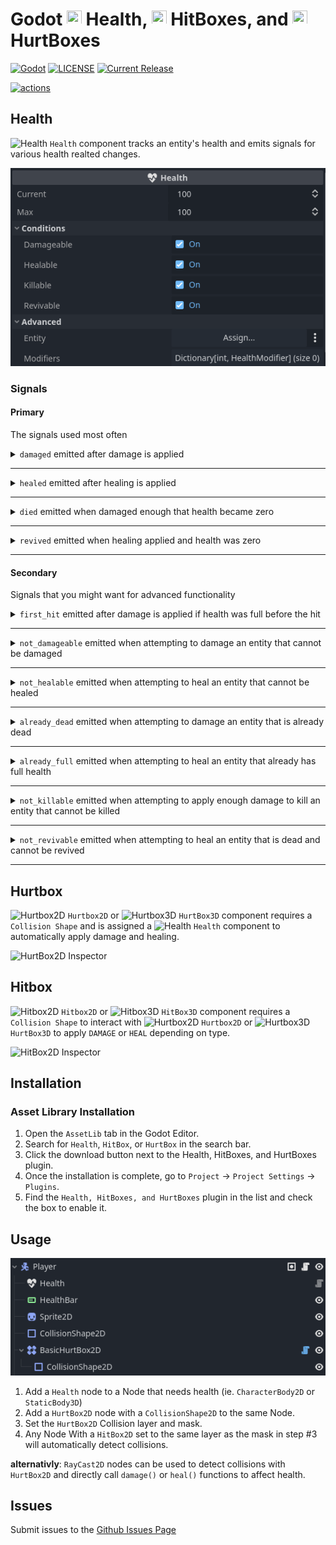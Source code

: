 # Godot <img src="https://raw.githubusercontent.com/cluttered-code/godot-health-hitbox-hurtbox/refs/heads/main/addons/health_hitbox_hurtbox/health/health.svg" width="24" height="24"/>  Health, <img src="https://raw.githubusercontent.com/cluttered-code/godot-health-hitbox-hurtbox/refs/heads/main/addons/health_hitbox_hurtbox/2d/hit_box_2d/hit_box_2d.svg" width="24" height="24"/> HitBoxes, and <img src="https://raw.githubusercontent.com/cluttered-code/godot-health-hitbox-hurtbox/refs/heads/main/addons/health_hitbox_hurtbox/3d/hurt_box_3d/hurt_box_3d.svg" width="24" height="24"/> HurtBoxes

[![Godot](https://img.shields.io/badge/Godot-4.3%2b-blue?logo=godot-engine)](https://godotengine.org/download)
[![LICENSE](https://img.shields.io/badge/license-MIT-blue)](https://github.com/cluttered-code/godot-health-components/blob/main/addons/health_components/LICENSE)
[![Current Release](https://img.shields.io/github/release/cluttered-code/godot-health-hitbox-hurtbox.svg "Current Release")](https://github.com/cluttered-code/godot-health-hitbox-hurtbox/releases/latest)

[![actions](https://github.com/cluttered-code/godot-health-hitbox-hurtbox/actions/workflows/ci.yml/badge.svg)](https://github.com/cluttered-code/godot-health-hitbox-hurtbox/actions/workflows/ci.yml)
<!-- [![Downloads](https://img.shields.io/github/downloads/cluttered-code/godot-health-hitbox-hurtbox/total.svg "Downloads")](https://github.com/cluttered-code/godot-health-hitbox-hurtbox/releases) -->

## Health

![Health](https://raw.githubusercontent.com/cluttered-code/godot-health-hitbox-hurtbox/refs/heads/main/addons/health_hitbox_hurtbox/health/health.svg) `Health` component tracks an entity's health and emits signals for various health realted changes.

![Health inspector](https://raw.githubusercontent.com/cluttered-code/godot-health-hitbox-hurtbox/refs/heads/main/images/health_inspector.png "Health Inspector")

### Signals

#### Primary

The signals used most often

<details>
<summary><code>damaged</code> emitted after damage is applied</summary>

#### Parameters
>| name  | type | description |
>|-------|------|-------------|
>| owner | Node | The `owner` of the `Health` Node |
>| amount | int | The amount of damage recieved |
>| applied | int | The amount of damage applied before death |

#### Code
```gdscript
signal damaged(owner: Node, amount: int, applied: int)
```
</details>

---

<details>
<summary><code>healed</code> emitted after healing is applied</summary>

#### Parameters
>| name  | type | description |
>|-------|------|-------------|
>| owner | Node | The `owner` of the `Health` Node |
>| amount | int | The amount of healing recieved |
>| applied | int | The amount of healing applied before full |

#### Code
```gdscript
signal healed(owner: Node, amount: int, applied: int)
```
</details>

---

<details>
<summary><code>died</code> emitted when damaged enough that health became zero</summary>

#### Parameters
>| Name  | Type | Description |
>|-------|------|-------------|
>| owner | Node | The `owner` of the `Health` Node |


#### Code
```gdscript
signal died(owner: Node)
```
</details>

---

<details>
<summary><code>revived</code> emitted when healing applied and health was zero</summary>

#### Parameters
>| Name  | Type | Description |
>|-------|------|-------------|
>| owner | Node | The `owner` of the `Health` Node |


#### Code
```gdscript
signal revived(owner: Node)
```
</details>

---

#### Secondary

Signals that you might want for advanced functionality

<details>
<summary><code>first_hit</code> emitted after damage is applied if health was full before the hit</summary>

#### Parameters
>| Name  | Type | Description |
>|-------|------|-------------|
>| owner | Node | The `owner` of the `Health` Node |


#### Code
```gdscript
signal first_hit(owner: Node)
```
</details>

---

<details>
<summary><code>not_damageable</code> emitted when attempting to damage an entity that cannot be damaged</summary>

#### Parameters
>| Name  | Type | Description |
>|-------|------|-------------|
>| owner | Node | The `owner` of the `Health` Node |


#### Code
```gdscript
signal not_damageable(owner: Node)
```
</details>

---

<details>
<summary><code>not_healable</code> emitted when attempting to heal an entity that cannot be healed</summary>

#### Parameters
>| Name  | Type | Description |
>|-------|------|-------------|
>| owner | Node | The `owner` of the `Health` Node |


#### Code
```gdscript
signal not_healable(owner: Node)
```
</details>

---

<details>
<summary><code>already_dead</code> emitted when attempting to damage an entity that is already dead</summary>

#### Parameters
>| Name  | Type | Description |
>|-------|------|-------------|
>| owner | Node | The `owner` of the `Health` Node |


#### Code
```gdscript
signal already_dead(owner: Node)
```
</details>

---

<details>
<summary><code>already_full</code> emitted when attempting to heal an entity that already has full health</summary>

#### Parameters
>| Name  | Type | Description |
>|-------|------|-------------|
>| owner | Node | The `owner` of the `Health` Node |


#### Code
```gdscript
signal already_full(owner: Node)
```
</details>

---

<details>
<summary><code>not_killable</code> emitted when attempting to apply enough damage to kill an entity that cannot be killed</summary>

#### Parameters
>| Name  | Type | Description |
>|-------|------|-------------|
>| owner | Node | The `owner` of the `Health` Node |


#### Code
```gdscript
signal not_killable(owner: Node)
```
</details>

---

<details>
<summary><code>not_revivable</code> emitted when attempting to heal an entity that is dead and cannot be revived</summary>

#### Parameters
>| Name  | Type | Description |
>|-------|------|-------------|
>| owner | Node | The `owner` of the `Health` Node |


#### Code
```gdscript
signal not_revivable(owner: Node)
```
</details>

---



## Hurtbox

![Hurtbox2D](https://raw.githubusercontent.com/cluttered-code/godot-health-hitbox-hurtbox/refs/heads/main/addons/health_hitbox_hurtbox/2d/hurt_box_2d/hurt_box_2d.svg) `Hurtbox2D` or ![Hurtbox3D](https://raw.githubusercontent.com/cluttered-code/godot-health-hitbox-hurtbox/refs/heads/main/addons/health_hitbox_hurtbox/3d/hurt_box_3d/hurt_box_3d.svg) `HurtBox3D` component requires a `Collision Shape` and is assigned a ![Health](https://raw.githubusercontent.com/cluttered-code/godot-health-hitbox-hurtbox/refs/heads/main/addons/health_hitbox_hurtbox/health/health.svg) `Health` component to automatically apply damage and healing.

![HurtBox2D Inspector](https://raw.githubusercontent.com/cluttered-code/godot-health-hitbox-hurtbox/refs/heads/main/images/hurtbox_inspector.png "HurtBox2D Inspector")

## Hitbox

![Hitbox2D](https://raw.githubusercontent.com/cluttered-code/godot-health-hitbox-hurtbox/refs/heads/main/addons/health_hitbox_hurtbox/2d/hit_box_2d/hit_box_2d.svg) `Hitbox2D` or ![Hitbox3D](https://raw.githubusercontent.com/cluttered-code/godot-health-hitbox-hurtbox/refs/heads/main/addons/health_hitbox_hurtbox/3d/hit_box_3d/hit_box_3d.svg) `HitBox3D` component requires a `Collision Shape` to interact with ![Hurtbox2D](https://raw.githubusercontent.com/cluttered-code/godot-health-hitbox-hurtbox/refs/heads/main/addons/health_hitbox_hurtbox/2d/hurt_box_2d/hurt_box_2d.svg) `Hurtbox2D` or ![Hurtbox3D](https://raw.githubusercontent.com/cluttered-code/godot-health-hitbox-hurtbox/refs/heads/main/addons/health_hitbox_hurtbox/3d/hurt_box_3d/hurt_box_3d.svg) `HurtBox3D` to apply `DAMAGE` or `HEAL` depending on type.

![HitBox2D Inspector](https://raw.githubusercontent.com/cluttered-code/godot-health-hitbox-hurtbox/refs/heads/main/images/hitbox_inspector.png "HitBox2D Inspector")

## Installation

### Asset Library Installation

1. Open the `AssetLib` tab in the Godot Editor.
2. Search for `Health`, `HitBox`, or `HurtBox` in the search bar.
3. Click the download button next to the Health, HitBoxes, and HurtBoxes plugin.
4. Once the installation is complete, go to `Project` -> `Project Settings` -> `Plugins`.
5. Find the `Health, HitBoxes, and HurtBoxes` plugin in the list and check the box to enable it.

## Usage

![Player Structure](https://raw.githubusercontent.com/cluttered-code/godot-health-hitbox-hurtbox/refs/heads/main/images/character_structure.png "CharacterBody2D Structure")

1. Add a `Health` node to a Node that needs health (ie. `CharacterBody2D` or `StaticBody3D`)
2. Add a `HurtBox2D` node with a `CollisionShape2D` to the same Node.
3. Set the `HurtBox2D` Collision layer and mask.
4. Any Node With a `HitBox2D` set to the same layer as the mask in step #3 will automatically detect collisions.

**alternativly**: `RayCast2D` nodes can be used to detect collisions with `HurtBox2D` and directly call `damage()` or `heal()` functions to affect health.

## Issues

Submit issues to the [Github Issues Page](https://github.com/cluttered-code/godot-health-hitbox-hurtbox/issues)
